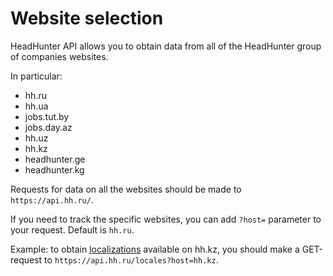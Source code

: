 # Website selection

HeadHunter API allows you to obtain data from all of the HeadHunter group of
companies websites.

In particular:

* hh.ru
* hh.ua
* jobs.tut.by
* jobs.day.az
* hh.uz
* hh.kz
* headhunter.ge
* headhunter.kg

Requests for data on all the websites should be made to `https://api.hh.ru/`.

If you need to track the specific websites, you can add `?host=` parameter to
your request. Default is `hh.ru`.

Example: to obtain [localizations](locales.md) available on hh.kz, you should
make a GET-request to `https://api.hh.ru/locales?host=hh.kz`.
